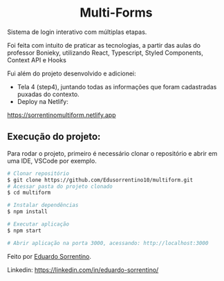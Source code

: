 <h1 align="center" >Multi-Forms</h1>

Sistema de login interativo com múltiplas etapas.
<p>Foi feita com intuito de praticar as tecnologias, a partir das aulas do professor Bonieky, utilizando React, Typescript, Styled Components, Context API e Hooks</p>
<p>Fui além do projeto desenvolvido e adicionei:</p>

* Tela 4 (step4), juntando todas as informações que foram cadastradas puxadas do contexto.
* Deploy na Netlify:

https://sorrentinomultiform.netlify.app

## Execução do projeto:

Para rodar o projeto, primeiro é necessário clonar o repositório e abrir em uma IDE, VSCode por exemplo.

```bash
# Clonar repositório
$ git clone https://github.com/Edusorrentino10/multiform.git
# Acessar pasta do projeto clonado
$ cd multiform

# Instalar dependências
$ npm install

# Executar aplicação
$ npm start

# Abrir aplicação na porta 3000, acessando: http://localhost:3000
```


Feito por <a href="https://github.com/Edusorrentino10">Eduardo Sorrentino</a>.

Linkedin: https://linkedin.com/in/eduardo-sorrentino/